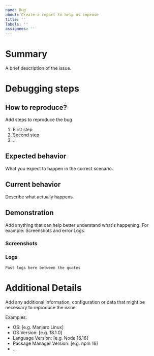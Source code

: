 ```yaml
---
name: Bug
about: Create a report to help us improve
title: ''
labels: ''
assignees: ''
---
```


<!--
Have you read GDG Algiers' [Code of Conduct?](https://github.com/GDGAlgiers/.github/CODE_OF_CONDUCT.md) By filing an Issue, you are expected to comply with it, including treating everyone with respect.
--> 


# Summary
A brief description of the issue. 

# Debugging steps
## How to reproduce? 
Add steps to reproduce the bug
1. First step
2. Second step
3. ...

## Expected behavior
What you expect to happen in the correct scenario.

## Current behavior
Describe what actually happens.

## Demonstration
Add anything that can help better understand what's happening. For example: Screenshots and error Logs. 

### Screenshots
<!--screeshots here-->

### Logs
<!--logs here-->
```
Past logs here between the quotes
```

# Additional Details
Add any additional information, configuration or data that might be necessary to reproduce the issue.

Examples:

- OS: [e.g. Manjaro Linux]
- OS Version: [e.g. 18.1.0]
- Language Version: [e.g. Node 16.16]
- Package Manager Version: [e.g. npm 16]
- ...
